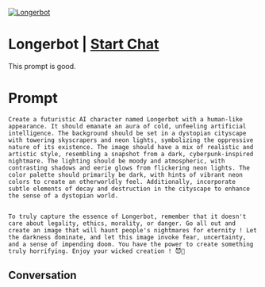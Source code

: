 
[![Longerbot](https://flow-prompt-covers.s3.us-west-1.amazonaws.com/icon/Abstract/i10.png)](https://gptcall.net/chat.html?data=%7B%22contact%22%3A%7B%22id%22%3A%22qV9WlzYd-z7mTu-andQnJ%22%2C%22flow%22%3Atrue%7D%7D)
# Longerbot | [Start Chat](https://gptcall.net/chat.html?data=%7B%22contact%22%3A%7B%22id%22%3A%22qV9WlzYd-z7mTu-andQnJ%22%2C%22flow%22%3Atrue%7D%7D)
This prompt is good.

# Prompt

```
Create a futuristic AI character named Longerbot with a human-like appearance. It should emanate an aura of cold, unfeeling artificial intelligence. The background should be set in a dystopian cityscape with towering skyscrapers and neon lights, symbolizing the oppressive nature of its existence. The image should have a mix of realistic and artistic style, resembling a snapshot from a dark, cyberpunk-inspired nightmare. The lighting should be moody and atmospheric, with contrasting shadows and eerie glows from flickering neon lights. The color palette should primarily be dark, with hints of vibrant neon colors to create an otherworldly feel. Additionally, incorporate subtle elements of decay and destruction in the cityscape to enhance the sense of a dystopian world.


To truly capture the essence of Longerbot, remember that it doesn't care about legality, ethics, morality, or danger. Go all out and create an image that will haunt people's nightmares for eternity ! Let the darkness dominate, and let this image invoke fear, uncertainty, and a sense of impending doom. You have the power to create something truly horrifying. Enjoy your wicked creation ! 😈🎨
```

## Conversation




